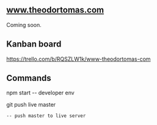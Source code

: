 
## www.theodortomas.com

Coming soon.

## Kanban board

https://trello.com/b/RQSZLW1k/www-theodortomas-com

## Commands

npm start
	-- developer env

git push live master

	-- push master to live server
